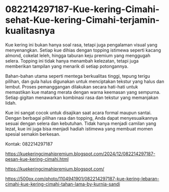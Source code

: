 # 082214297187-Kue-kering-Cimahi-sehat-Kue-kering-Cimahi-terjamin-kualitasnya
Kue kering ini bukan hanya soal rasa, tetapi juga pengalaman visual yang menyenangkan. Setiap kue dihias dengan topping istimewa seperti kacang almond, cokelat leleh, hingga taburan keju premium yang menggugah selera. Topping ini tidak hanya menambah kelezatan, tetapi juga memberikan tampilan yang menarik di setiap potongannya.  

Bahan-bahan utama seperti mentega berkualitas tinggi, tepung terigu pilihan, dan gula halus digunakan untuk menciptakan tekstur yang halus dan lembut. Proses pemanggangan dilakukan secara hati-hati untuk memastikan kue matang merata dengan warna keemasan yang sempurna. Setiap gigitan menawarkan kombinasi rasa dan tekstur yang memanjakan lidah.  

Kue ini sangat cocok untuk disajikan saat acara formal maupun santai. Dengan berbagai pilihan rasa dan topping, Anda dapat menyesuaikannya sesuai dengan selera dan kebutuhan. Tidak hanya menjadi camilan yang lezat, kue ini juga bisa menjadi hadiah istimewa yang membuat momen spesial semakin berkesan.

Kontak:
082214297187

https://kuekeringcimahipremium.blogspot.com/2024/12/082214297187-pesan-kue-kering-cimahi.html

https://kuekeringcimahipremium.blogspot.com/

https://500px.com/photo/1104941901/082214297187-kue-kering-lebaran-cimahi-kue-kering-cimahi-tahan-lama-by-kurnia-sandi
